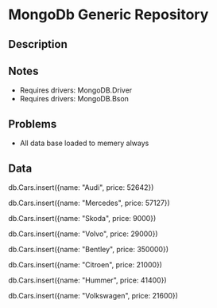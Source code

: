 # MongoDb Generic Repository

## Description

## Notes

- Requires drivers: MongoDB.Driver
- Requires drivers: MongoDB.Bson

## Problems

- All data base loaded to memery always

## Data

db.Cars.insert({name: "Audi", price: 52642})

db.Cars.insert({name: "Mercedes", price: 57127})

db.Cars.insert({name: "Skoda", price: 9000})

db.Cars.insert({name: "Volvo", price: 29000})

db.Cars.insert({name: "Bentley", price: 350000})

db.Cars.insert({name: "Citroen", price: 21000})

db.Cars.insert({name: "Hummer", price: 41400})

db.Cars.insert({name: "Volkswagen", price: 21600})


